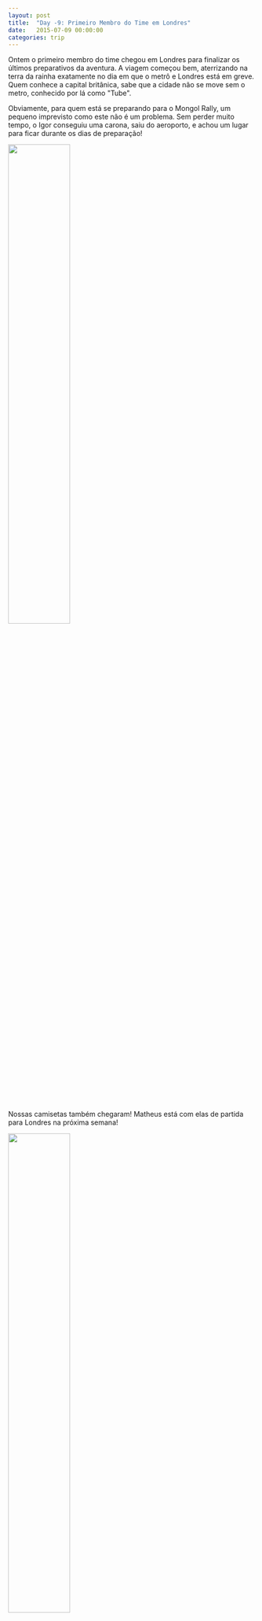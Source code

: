 ```yaml
---
layout: post
title:  "Day -9: Primeiro Membro do Time em Londres"
date:   2015-07-09 00:00:00
categories: trip
---
```

Ontem o primeiro membro do time chegou em Londres para finalizar os últimos preparativos da aventura. A viagem começou bem, aterrizando na terra da rainha exatamente no dia em que o metrô e Londres está em greve. Quem conhece a capital britânica, sabe que a cidade não se move sem o metro, conhecido por lá como "Tube".

Obviamente, para quem está se preparando para o Mongol Rally, um pequeno imprevisto como este não é um problema. Sem perder muito tempo, o Igor conseguiu uma carona, saiu do aeroporto, e achou um lugar para ficar durante os dias de preparação!

<img src="https://farm4.staticflickr.com/3804/19376797029_703b916d50_z.jpg" class="img-shadow img-blog" width="50%"/>

Nossas camisetas também chegaram! Matheus está com elas de partida para Londres na próxima semana!

<img src="https://farm1.staticflickr.com/498/18940779184_b93b760c8e_z.jpg" class="img-shadow img-blog" width="50%"/>

Ao mesmo tempo, dezenas de caixas começaram a ser entregues e já estão no carro. Equipamento para acampamento, peças para o carro, ferramentas, o obviamente, muita fita adesiva e WD-40, a única coisa que sabemos utilizar caso o carro tenha algum problema no caminho!

<img src="https://farm1.staticflickr.com/323/18942428373_2b67f7b95c_b.jpg" class="img-shadow img-blog" width="50%"/>

Interessante será fazer tudo entrar no pequeno Nissan Micra, juntamente com 3 pessoas, malas e equipamento de fotografia e tudo mais!

Amanhã o dia começa cedo para o Igor, levando os últimos vistos para as embaixadas e finalmente testando nosso Micra na estrada!
